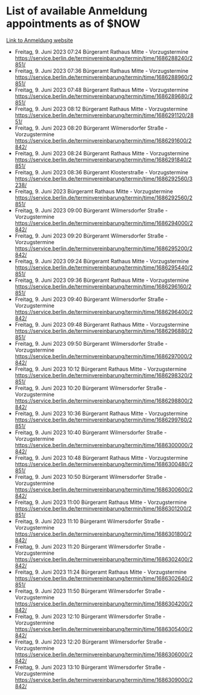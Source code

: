 # List of available Anmeldung appointments as of $NOW
[Link to Anmeldung website](https://service.berlin.de/terminvereinbarung/termin/tag.php?termin=1&anliegen[]=120686&dienstleisterlist=122210,122217,327316,122219,327312,122227,327314,122231,327346,122243,327348,122254,122252,329742,122260,329745,122262,329748,122271,327278,122273,327274,122277,327276,330436,122280,327294,122282,327290,122284,327292,122291,327270,122285,327266,122286,327264,122296,327268,150230,329760,122297,327286,122294,327284,122312,329763,122314,329775,122304,327330,122311,327334,122309,327332,317869,122281,327352,122279,329772,122283,122276,327324,122274,327326,122267,329766,122246,327318,122251,327320,122257,327322,122208,327298,122226,327300&herkunft=http%3A%2F%2Fservice.berlin.de%2Fdienstleistung%2F120686%2F)
- Freitag, 9. Juni 2023 07:24 Bürgeramt Rathaus Mitte - Vorzugstermine https://service.berlin.de/terminvereinbarung/termin/time/1686288240/2851/
- Freitag, 9. Juni 2023 07:36 Bürgeramt Rathaus Mitte - Vorzugstermine https://service.berlin.de/terminvereinbarung/termin/time/1686288960/2851/
- Freitag, 9. Juni 2023 07:48 Bürgeramt Rathaus Mitte - Vorzugstermine https://service.berlin.de/terminvereinbarung/termin/time/1686289680/2851/
- Freitag, 9. Juni 2023 08:12 Bürgeramt Rathaus Mitte - Vorzugstermine https://service.berlin.de/terminvereinbarung/termin/time/1686291120/2851/
- Freitag, 9. Juni 2023 08:20 Bürgeramt Wilmersdorfer Straße - Vorzugstermine https://service.berlin.de/terminvereinbarung/termin/time/1686291600/2842/
- Freitag, 9. Juni 2023 08:24 Bürgeramt Rathaus Mitte - Vorzugstermine https://service.berlin.de/terminvereinbarung/termin/time/1686291840/2851/
- Freitag, 9. Juni 2023 08:36 Bürgeramt Klosterstraße - Vorzugstermine https://service.berlin.de/terminvereinbarung/termin/time/1686292560/3238/
- Freitag, 9. Juni 2023  Bürgeramt Rathaus Mitte - Vorzugstermine https://service.berlin.de/terminvereinbarung/termin/time/1686292560/2851/
- Freitag, 9. Juni 2023 09:00 Bürgeramt Wilmersdorfer Straße - Vorzugstermine https://service.berlin.de/terminvereinbarung/termin/time/1686294000/2842/
- Freitag, 9. Juni 2023 09:20 Bürgeramt Wilmersdorfer Straße - Vorzugstermine https://service.berlin.de/terminvereinbarung/termin/time/1686295200/2842/
- Freitag, 9. Juni 2023 09:24 Bürgeramt Rathaus Mitte - Vorzugstermine https://service.berlin.de/terminvereinbarung/termin/time/1686295440/2851/
- Freitag, 9. Juni 2023 09:36 Bürgeramt Rathaus Mitte - Vorzugstermine https://service.berlin.de/terminvereinbarung/termin/time/1686296160/2851/
- Freitag, 9. Juni 2023 09:40 Bürgeramt Wilmersdorfer Straße - Vorzugstermine https://service.berlin.de/terminvereinbarung/termin/time/1686296400/2842/
- Freitag, 9. Juni 2023 09:48 Bürgeramt Rathaus Mitte - Vorzugstermine https://service.berlin.de/terminvereinbarung/termin/time/1686296880/2851/
- Freitag, 9. Juni 2023 09:50 Bürgeramt Wilmersdorfer Straße - Vorzugstermine https://service.berlin.de/terminvereinbarung/termin/time/1686297000/2842/
- Freitag, 9. Juni 2023 10:12 Bürgeramt Rathaus Mitte - Vorzugstermine https://service.berlin.de/terminvereinbarung/termin/time/1686298320/2851/
- Freitag, 9. Juni 2023 10:20 Bürgeramt Wilmersdorfer Straße - Vorzugstermine https://service.berlin.de/terminvereinbarung/termin/time/1686298800/2842/
- Freitag, 9. Juni 2023 10:36 Bürgeramt Rathaus Mitte - Vorzugstermine https://service.berlin.de/terminvereinbarung/termin/time/1686299760/2851/
- Freitag, 9. Juni 2023 10:40 Bürgeramt Wilmersdorfer Straße - Vorzugstermine https://service.berlin.de/terminvereinbarung/termin/time/1686300000/2842/
- Freitag, 9. Juni 2023 10:48 Bürgeramt Rathaus Mitte - Vorzugstermine https://service.berlin.de/terminvereinbarung/termin/time/1686300480/2851/
- Freitag, 9. Juni 2023 10:50 Bürgeramt Wilmersdorfer Straße - Vorzugstermine https://service.berlin.de/terminvereinbarung/termin/time/1686300600/2842/
- Freitag, 9. Juni 2023 11:00 Bürgeramt Rathaus Mitte - Vorzugstermine https://service.berlin.de/terminvereinbarung/termin/time/1686301200/2851/
- Freitag, 9. Juni 2023 11:10 Bürgeramt Wilmersdorfer Straße - Vorzugstermine https://service.berlin.de/terminvereinbarung/termin/time/1686301800/2842/
- Freitag, 9. Juni 2023 11:20 Bürgeramt Wilmersdorfer Straße - Vorzugstermine https://service.berlin.de/terminvereinbarung/termin/time/1686302400/2842/
- Freitag, 9. Juni 2023 11:24 Bürgeramt Rathaus Mitte - Vorzugstermine https://service.berlin.de/terminvereinbarung/termin/time/1686302640/2851/
- Freitag, 9. Juni 2023 11:50 Bürgeramt Wilmersdorfer Straße - Vorzugstermine https://service.berlin.de/terminvereinbarung/termin/time/1686304200/2842/
- Freitag, 9. Juni 2023 12:10 Bürgeramt Wilmersdorfer Straße - Vorzugstermine https://service.berlin.de/terminvereinbarung/termin/time/1686305400/2842/
- Freitag, 9. Juni 2023 12:20 Bürgeramt Wilmersdorfer Straße - Vorzugstermine https://service.berlin.de/terminvereinbarung/termin/time/1686306000/2842/
- Freitag, 9. Juni 2023 13:10 Bürgeramt Wilmersdorfer Straße - Vorzugstermine https://service.berlin.de/terminvereinbarung/termin/time/1686309000/2842/
